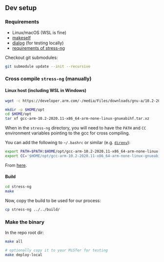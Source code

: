 
## Dev setup

### Requirements

- Linux/macOS (WSL is fine)
- [makeself](https://makeself.io/)
- [dialog](https://invisible-island.net/dialog/) (for testing locally)
- [requirements of stress-ng](https://github.com/ColinIanKing/stress-ng?tab=readme-ov-file#building-stress-ng)

Checkout git submodules:

```bash
git submodule update --init --recursive
```

### Cross compile `stress-ng` (manually)

#### Linux host (including WSL in Windows)

```bash
wget -c https://developer.arm.com/-/media/Files/downloads/gnu-a/10.2-2020.11/binrel/gcc-arm-10.2-2020.11-x86_64-arm-none-linux-gnueabihf.tar.xz

mkdir -p $HOME/opt
cd $HOME/opt
tar xf gcc-arm-10.2-2020.11-x86_64-arm-none-linux-gnueabihf.tar.xz 
```

When in the `stress-ng` directory, you will need to have the `PATH` and `CC` environment variables pointing to the gcc for cross compiling.

You can add the following to `~/.bashrc` or similar (e.g. [`direnv`](https://direnv.net/)):

```bash
export PATH=$PATH:$HOME/opt/gcc-arm-10.2-2020.11-x86_64-arm-none-linux-gnueabihf/bin
export CC='$HOME/opt/gcc-arm-10.2-2020.11-x86_64-arm-none-linux-gnueabihf/bin/arm-none-linux-gnueabihf-gcc'
```
From [here](https://github.com/MiSTer-devel/Wiki_MiSTer/wiki/ARM-cross-compiling).

#### Build

```bash
cd stress-ng
make
```

Now, copy the build to be used for our process:

```bash
cp stress-ng ../../build/
```

### Make the binary

In the repo root dir:

```bash
make all

# optionally copy it to your MiSTer for testing
make deploy-local
```
